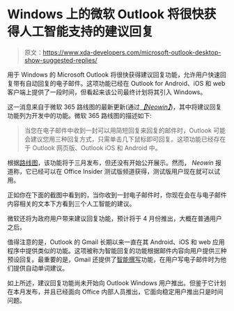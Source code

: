 # Windows 上的微软 Outlook 将很快获得人工智能支持的建议回复

> 原文：<https://www.xda-developers.com/microsoft-outlook-desktop-show-suggested-replies/>

用于 Windows 的 Microsoft Outlook 将很快获得建议回复功能，允许用户快速回复带有自动回复的电子邮件。这项功能已经在 Outlook for Android、iOS 和 web 客户端上提供了一段时间，但看起来该公司最终计划将其引入 Windows。

这一消息来自于微软 365 路线图的最新更新(通过[*【Neowin】*](https://www.neowin.net/news/outlook-for-windows-is-getting-suggested-replies/))，其中将建议回复功能列为开发中的功能。微软 365 路线图的描述如下:

> 当您在电子邮件中收到一封可以用简短回复来回复的邮件时，Outlook 可能会建议您用三种回复方式，只需单击几下鼠标即可回复。这项功能已经存在于 Outlook 网页版、Outlook iOS 和 Android 中。

根据[路线图](https://www.microsoft.com/en-in/microsoft-365/roadmap?filters=&searchterms=70802)，该功能将于三月发布，但还没有开始公开展示。然而， *Neowin* 报道称，它已经可以在 Office Insider 测试版频道获得，测试版用户现在就可以试用。

正如你在下面的截图中看到的，当你收到一封电子邮件时，你现在会在与电子邮件内容相关的文本下方看到三个人工智能的建议。

微软还将为政府用户带来建议回复功能，预计将于 4 月份推出，大概在普通用户之后。

值得注意的是，Outlook 的 Gmail 长期以来一直在其 Android、iOS 和 web 应用程序中提供类似的功能。这项被称为智能回复的功能根据邮件内容向用户提供三种预设回复。最重要的是，Gmail 还提供了[智能撰写](https://www.xda-developers.com/smart-compose-gmail-android-more-users/)功能，在用户写电子邮件时为他们提供自动单词建议。

如上所述，建议回复功能尚未开始向 Outlook Windows 用户推出。但鉴于它计划在本月发布，并且已经面向 Office 内部人员推出，它面向稳定用户推出只是时间问题。